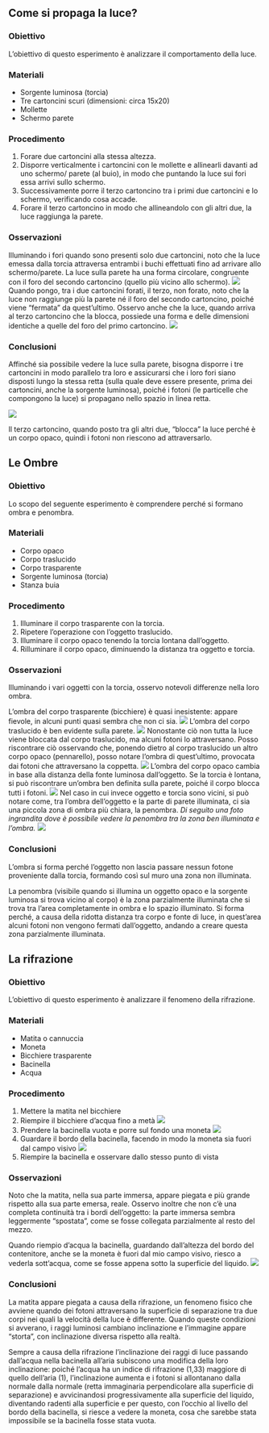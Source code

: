 ## Come si propaga la luce?

### Obiettivo

L’obiettivo di questo esperimento è analizzare il comportamento della luce.

### Materiali

- Sorgente luminosa (torcia)
- Tre cartoncini scuri (dimensioni: circa 15x20)
- Mollette
- Schermo parete

### Procedimento

1. Forare due cartoncini alla stessa altezza.
2. Disporre verticalmente i cartoncini con le mollette e allinearli davanti ad uno schermo/ parete (al buio), in modo che puntando la luce sui fori essa arrivi sullo schermo.
3. Successivamente porre il terzo cartoncino tra i primi due cartoncini e lo schermo, verificando cosa accade. 
4. Forare il terzo cartoncino in modo che allineandolo con gli altri due, la luce raggiunga la parete.

### Osservazioni

Illuminando i fori quando sono presenti solo due cartoncini, noto che la luce emessa dalla torcia attraversa entrambi i buchi effettuati fino ad arrivare allo schermo/parete. La luce sulla parete ha una forma circolare, congruente con il foro del secondo cartoncino (quello più vicino allo schermo).
![](../img/esperimenti/ottica/0.png)
Quando pongo, tra i due cartoncini forati, il terzo, non forato, noto che la luce non raggiunge più la parete né il foro del secondo cartoncino, poiché viene “fermata” da quest’ultimo. Osservo anche che la luce, quando arriva al terzo cartoncino che la blocca, possiede una forma e delle dimensioni identiche a quelle del foro del primo cartoncino.
![](../img/esperimenti/ottica/1.png)

### Conclusioni

Affinché sia possibile vedere la luce sulla parete, bisogna disporre i tre cartoncini in modo parallelo tra loro e assicurarsi che i loro fori siano disposti lungo la stessa retta (sulla quale deve essere presente, prima dei cartoncini, anche la sorgente luminosa), poiché i fotoni (le particelle che compongono la luce) si propagano nello spazio in linea retta.

![](../img/esperimenti/ottica/2.png)

Il terzo cartoncino, quando posto tra gli altri due, “blocca” la luce perché è un corpo opaco, quindi i fotoni non riescono ad attraversarlo.

## Le Ombre

### Obiettivo

Lo scopo del seguente esperimento è comprendere perché si formano ombra e penombra.

### Materiali

- Corpo opaco
- Corpo traslucido
- Corpo trasparente
- Sorgente luminosa (torcia)
- Stanza buia

### Procedimento

1. Illuminare il corpo trasparente con la torcia.
2. Ripetere l’operazione con l’oggetto traslucido.
3. Illuminare il corpo opaco tenendo la torcia lontana dall’oggetto.
4. Rilluminare il corpo opaco, diminuendo la distanza tra oggetto e torcia.

### Osservazioni 

Illuminando i vari oggetti con la torcia, osservo notevoli differenze nella loro ombra.

L’ombra del corpo trasparente (bicchiere) è quasi inesistente: appare fievole, in alcuni punti quasi sembra che non ci sia.
![](../img/esperimenti/ottica/3.png)
L’ombra del corpo traslucido è ben evidente sulla parete.
![](../img/esperimenti/ottica/4.png)
Nonostante ciò non tutta la luce viene bloccata dal corpo traslucido, ma alcuni fotoni lo attraversano. Posso riscontrare ciò osservando che, ponendo dietro al corpo traslucido un altro corpo opaco (pennarello), posso notare l’ombra di quest’ultimo, provocata dai fotoni che attraversano la coppetta.
![](../img/esperimenti/ottica/5.png)
L’ombra del corpo opaco cambia in base alla distanza della fonte luminosa dall’oggetto. Se la torcia è lontana, si può riscontrare un’ombra ben definita sulla parete, poiché il corpo blocca tutti i fotoni.
![](../img/esperimenti/ottica/6.png)
Nel caso in cui invece oggetto e torcia sono vicini, si può notare come, tra l’ombra dell’oggetto e la parte di parete illuminata, ci sia una piccola zona di ombra più chiara, la penombra.
*Di seguito una foto ingrandita dove è possibile vedere la penombra tra la zona ben illuminata e l’ombra.*
![](../img/esperimenti/ottica/7.png)

### Conclusioni
L’ombra si forma perché l’oggetto non lascia passare nessun fotone proveniente dalla torcia, formando così sul muro una zona non illuminata.

La penombra (visibile quando si illumina un oggetto opaco e la sorgente luminosa si trova vicino al corpo) è la zona parzialmente illuminata che si trova tra l’area completamente in ombra e lo spazio illuminato. Si forma perché, a causa della ridotta distanza tra corpo e fonte di luce, in quest’area alcuni fotoni non vengono fermati dall’oggetto, andando a creare questa zona parzialmente illuminata.

## La rifrazione

### Obiettivo

L’obiettivo di questo esperimento è analizzare il fenomeno della rifrazione.

### Materiali

- Matita o cannuccia
- Moneta
- Bicchiere trasparente
- Bacinella
- Acqua

### Procedimento

1. Mettere la matita nel bicchiere
2. Riempire il bicchiere d’acqua fino a metà
![](../img/esperimenti/ottica/8.png)
3. Prendere la bacinella vuota e porre sul fondo una moneta
![](../img/esperimenti/ottica/9.png)
4. Guardare il bordo della bacinella, facendo in modo la moneta sia fuori dal campo visivo
![](../img/esperimenti/ottica/10.png)
5. Riempire la bacinella e osservare dallo stesso punto di vista

### Osservazioni

Noto che la matita, nella sua parte immersa, appare piegata e più grande rispetto alla sua parte emersa, reale. Osservo inoltre che non c’è una completa continuità tra i bordi dell’oggetto: la parte immersa sembra leggermente “spostata”, come se fosse collegata parzialmente al resto del mezzo.

Quando riempio d’acqua la bacinella, guardando dall’altezza del bordo del contenitore, anche se la moneta è fuori dal mio campo visivo, riesco a vederla sott’acqua, come se fosse appena sotto la superficie del liquido.
![](../img/esperimenti/ottica/11.png)

### Conclusioni

La matita appare piegata a causa della rifrazione, un fenomeno fisico che avviene quando dei fotoni attraversano la superficie di separazione tra due corpi nei quali la velocità della luce è differente. Quando queste condizioni si avverano, i raggi luminosi cambiano inclinazione e l’immagine appare “storta”, con inclinazione diversa rispetto alla realtà.

Sempre a causa della rifrazione l’inclinazione dei raggi di luce passando dall’acqua nella bacinella all’aria subiscono una modifica della loro inclinazione: poiché l’acqua ha un indice di rifrazione (1,33) maggiore di quello dell’aria (1), l’inclinazione aumenta e i fotoni si allontanano dalla normale dalla normale (retta immaginaria perpendicolare alla superficie di separazione) e avvicinandosi progressivamente alla superficie del liquido, diventando radenti alla superficie e per questo, con l’occhio al livello del bordo della bacinella, si riesce a vedere la moneta, cosa che sarebbe stata impossibile se la bacinella fosse stata vuota.

